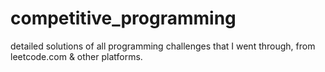 # competitive_programming
detailed solutions of all programming challenges that I went through, from leetcode.com & other platforms.
